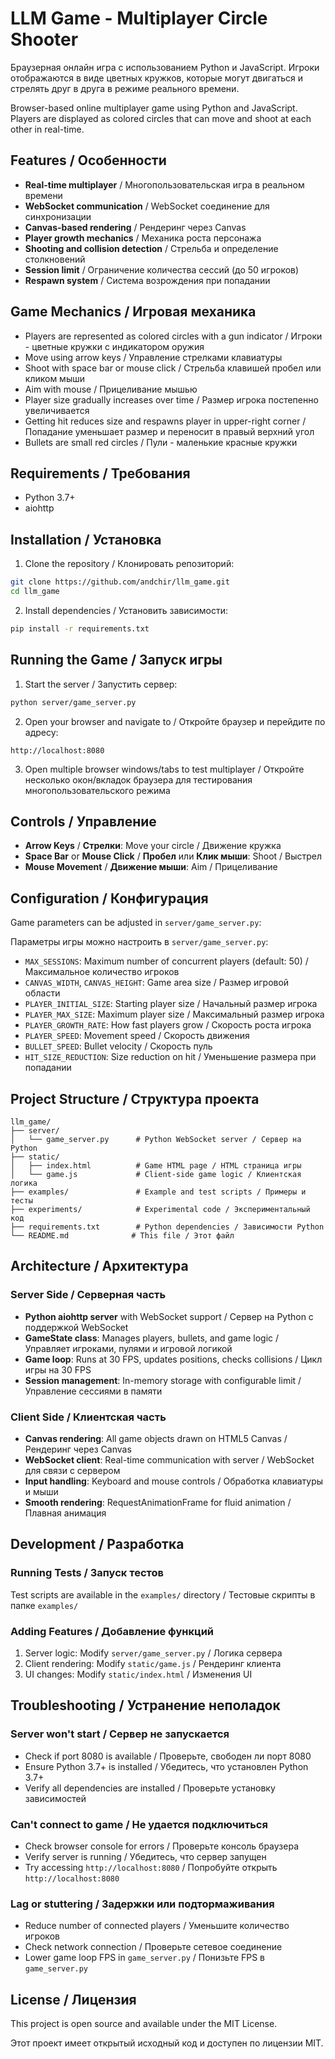 # LLM Game - Multiplayer Circle Shooter

Браузерная онлайн игра с использованием Python и JavaScript. Игроки отображаются в виде цветных кружков, которые могут двигаться и стрелять друг в друга в режиме реального времени.

Browser-based online multiplayer game using Python and JavaScript. Players are displayed as colored circles that can move and shoot at each other in real-time.

## Features / Особенности

- **Real-time multiplayer** / Многопользовательская игра в реальном времени
- **WebSocket communication** / WebSocket соединение для синхронизации
- **Canvas-based rendering** / Рендеринг через Canvas
- **Player growth mechanics** / Механика роста персонажа
- **Shooting and collision detection** / Стрельба и определение столкновений
- **Session limit** / Ограничение количества сессий (до 50 игроков)
- **Respawn system** / Система возрождения при попадании

## Game Mechanics / Игровая механика

- Players are represented as colored circles with a gun indicator / Игроки - цветные кружки с индикатором оружия
- Move using arrow keys / Управление стрелками клавиатуры
- Shoot with space bar or mouse click / Стрельба клавишей пробел или кликом мыши
- Aim with mouse / Прицеливание мышью
- Player size gradually increases over time / Размер игрока постепенно увеличивается
- Getting hit reduces size and respawns player in upper-right corner / Попадание уменьшает размер и переносит в правый верхний угол
- Bullets are small red circles / Пули - маленькие красные кружки

## Requirements / Требования

- Python 3.7+
- aiohttp

## Installation / Установка

1. Clone the repository / Клонировать репозиторий:
```bash
git clone https://github.com/andchir/llm_game.git
cd llm_game
```

2. Install dependencies / Установить зависимости:
```bash
pip install -r requirements.txt
```

## Running the Game / Запуск игры

1. Start the server / Запустить сервер:
```bash
python server/game_server.py
```

2. Open your browser and navigate to / Откройте браузер и перейдите по адресу:
```
http://localhost:8080
```

3. Open multiple browser windows/tabs to test multiplayer / Откройте несколько окон/вкладок браузера для тестирования многопользовательского режима

## Controls / Управление

- **Arrow Keys** / **Стрелки**: Move your circle / Движение кружка
- **Space Bar** or **Mouse Click** / **Пробел** или **Клик мыши**: Shoot / Выстрел
- **Mouse Movement** / **Движение мыши**: Aim / Прицеливание

## Configuration / Конфигурация

Game parameters can be adjusted in `server/game_server.py`:

Параметры игры можно настроить в `server/game_server.py`:

- `MAX_SESSIONS`: Maximum number of concurrent players (default: 50) / Максимальное количество игроков
- `CANVAS_WIDTH`, `CANVAS_HEIGHT`: Game area size / Размер игровой области
- `PLAYER_INITIAL_SIZE`: Starting player size / Начальный размер игрока
- `PLAYER_MAX_SIZE`: Maximum player size / Максимальный размер игрока
- `PLAYER_GROWTH_RATE`: How fast players grow / Скорость роста игрока
- `PLAYER_SPEED`: Movement speed / Скорость движения
- `BULLET_SPEED`: Bullet velocity / Скорость пуль
- `HIT_SIZE_REDUCTION`: Size reduction on hit / Уменьшение размера при попадании

## Project Structure / Структура проекта

```
llm_game/
├── server/
│   └── game_server.py      # Python WebSocket server / Сервер на Python
├── static/
│   ├── index.html          # Game HTML page / HTML страница игры
│   └── game.js             # Client-side game logic / Клиентская логика
├── examples/               # Example and test scripts / Примеры и тесты
├── experiments/            # Experimental code / Экспериментальный код
├── requirements.txt        # Python dependencies / Зависимости Python
└── README.md              # This file / Этот файл
```

## Architecture / Архитектура

### Server Side / Серверная часть

- **Python aiohttp server** with WebSocket support / Сервер на Python с поддержкой WebSocket
- **GameState class**: Manages players, bullets, and game logic / Управляет игроками, пулями и игровой логикой
- **Game loop**: Runs at 30 FPS, updates positions, checks collisions / Цикл игры на 30 FPS
- **Session management**: In-memory storage with configurable limit / Управление сессиями в памяти

### Client Side / Клиентская часть

- **Canvas rendering**: All game objects drawn on HTML5 Canvas / Рендеринг через Canvas
- **WebSocket client**: Real-time communication with server / WebSocket для связи с сервером
- **Input handling**: Keyboard and mouse controls / Обработка клавиатуры и мыши
- **Smooth rendering**: RequestAnimationFrame for fluid animation / Плавная анимация

## Development / Разработка

### Running Tests / Запуск тестов

Test scripts are available in the `examples/` directory / Тестовые скрипты в папке `examples/`

### Adding Features / Добавление функций

1. Server logic: Modify `server/game_server.py` / Логика сервера
2. Client rendering: Modify `static/game.js` / Рендеринг клиента
3. UI changes: Modify `static/index.html` / Изменения UI

## Troubleshooting / Устранение неполадок

### Server won't start / Сервер не запускается
- Check if port 8080 is available / Проверьте, свободен ли порт 8080
- Ensure Python 3.7+ is installed / Убедитесь, что установлен Python 3.7+
- Verify all dependencies are installed / Проверьте установку зависимостей

### Can't connect to game / Не удается подключиться
- Check browser console for errors / Проверьте консоль браузера
- Verify server is running / Убедитесь, что сервер запущен
- Try accessing `http://localhost:8080` / Попробуйте открыть `http://localhost:8080`

### Lag or stuttering / Задержки или подтормаживания
- Reduce number of connected players / Уменьшите количество игроков
- Check network connection / Проверьте сетевое соединение
- Lower game loop FPS in `game_server.py` / Понизьте FPS в `game_server.py`

## License / Лицензия

This project is open source and available under the MIT License.

Этот проект имеет открытый исходный код и доступен по лицензии MIT.
